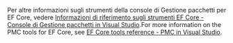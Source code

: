 <span data-ttu-id="e8a95-101">Per altre informazioni sugli strumenti della console di Gestione pacchetti per EF Core, vedere [Informazioni di riferimento sugli strumenti EF Core - Console di Gestione pacchetti in Visual Studio](/ef/core/miscellaneous/cli/powershell).</span><span class="sxs-lookup"><span data-stu-id="e8a95-101">For more information on the PMC tools for EF Core, see [EF Core tools reference - PMC in Visual Studio](/ef/core/miscellaneous/cli/powershell).</span></span>